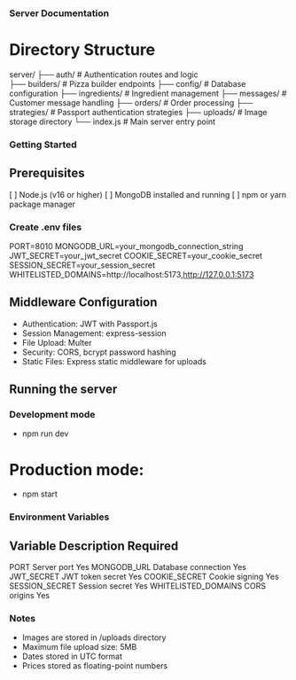 ### Server Documentation

# Directory Structure

server/
├── auth/ # Authentication routes and logic     
├── builders/ # Pizza builder endpoints
├── config/ # Database configuration
├── ingredients/ # Ingredient management
├── messages/ # Customer message handling
├── orders/ # Order processing
├── strategies/ # Passport authentication strategies
├── uploads/ # Image storage directory
└── index.js # Main server entry point

### Getting Started

## Prerequisites

[ ] Node.js (v16 or higher)
[ ]  MongoDB installed and running
[ ] npm or yarn package manager

### Create .env files

PORT=8010
MONGODB_URL=your_mongodb_connection_string
JWT_SECRET=your_jwt_secret
COOKIE_SECRET=your_cookie_secret
SESSION_SECRET=your_session_secret
WHITELISTED_DOMAINS=http://localhost:5173,http://127.0.0.1:5173

## Middleware Configuration

- Authentication: JWT with Passport.js
- Session Management: express-session
- File Upload: Multer
- Security: CORS, bcrypt password hashing
- Static Files: Express static middleware for uploads

## Running the server

### Development mode

- npm run dev

# Production mode:

- npm start

### Environment Variables

## Variable Description Required

PORT Server port Yes
MONGODB_URL Database connection Yes
JWT_SECRET JWT token secret Yes
COOKIE_SECRET Cookie signing Yes
SESSION_SECRET Session secret Yes
WHITELISTED_DOMAINS CORS origins Yes

### Notes

- Images are stored in /uploads directory
- Maximum file upload size: 5MB
- Dates stored in UTC format
- Prices stored as floating-point numbers
